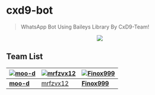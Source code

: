 # cxd9-bot
> WhatsApp Bot Using Baileys Library By CxD9-Team!

<p align="center">
  <a href="https://github.com/CxD9-Teams">
    <img src="https://github.com/cxd9-Teams.png?size=100">
  </a>
</p>

## Team List
[![moo-d](https://github.com/moo-d.png?size=250)](https://github.com/moo-d) | [![mrfzvx12](https://github.com/mrfzvx12.png?size=100)](https://github.com/mrfzvx12) | [![Finox999](https://github.com/Finox999.png?size=100)](https://github.com/Finox999)
----|----|---
**[moo-d](https://github.com/moo-d)** | [mrfzvx12](https://github.com/mrfzvx12) | **[Finox999](https://github.com/Finox999)**
